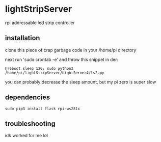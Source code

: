 # lightStripServer
rpi addressable led strip controller 

## installation

clone this piece of crap garbage code in your /home/pi directory

next run 'sudo crontab -e' and throw this snippet in der: 
    
    @reboot sleep 120; sudo python3 /home/pi/lightStripServer/LightServer4/ls2.py
    
you can probably decrease the sleep amount, but my pi zero is super slow

## dependencies

    sudo pip3 install flask rpi-ws281x
    
## troubleshooting
idk worked for me lol
